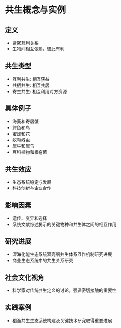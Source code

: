 # 共生概念与实例
## 定义
- 紧密互利关系
- 生物间相互依赖，彼此有利
## 共生类型
- 互利共生: 相互获益
- 共栖共生: 相互共居
- 寄生共生: 相互利用对方资源
## 具体例子
- 海葵和寄居蟹
- 鳄鱼和鸟
- 蜜蜂和花
- 蚁和蚜虫
- 犀牛和犀鸟
- 豆科植物和根瘤菌
## 共生效应
- 生态系统稳定与发展
- 科技创新与企业合作
## 影响因素
- 遗传、变异和选择
- 系统文献综述揭示的关键物种和共生体之间的相互作用
## 研究进展
- 深海化能生态系统双壳纲共生体系互作机制研究进展
- 商业生态系统中的共生关系研究
## 社会文化视角
- 科学家对传统共生定义的讨论，强调密切接触的重要性
## 实践案例
- 稻渔共生生态系统构建及关键技术研究取得重要进展